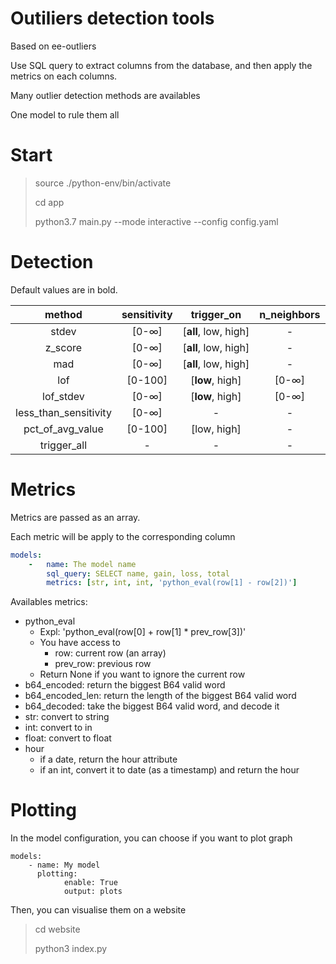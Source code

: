 # Outiliers detection tools
Based on ee-outliers

Use SQL query to extract columns from the database, and then apply the metrics on each columns.

Many outlier detection methods are availables

One model to rule them all

# Start

> source ./python-env/bin/activate
> 
> cd app
> 
> python3.7 main.py --mode interactive --config config.yaml


# Detection
Default values are in bold.

| method | sensitivity |trigger_on|n_neighbors|
|:------:|:-----------:|:--------:|:---------:|
|stdev|[0-∞]|[**all**, low, high]| - |
|z_score|[0-∞]|[**all**, low, high]| - |
|mad|[0-∞]|[**all**, low, high]| - |
|lof|[0-100]|[**low**, high]| [0-∞] |
|lof_stdev|[0-∞]|[**low**, high]| [0-∞] |
|less_than_sensitivity|[0-∞]| - | - |
|pct_of_avg_value|[0-100]|[low, high]| - |
|trigger_all| - | - | - |

# Metrics
Metrics are passed as an array.

Each metric will be apply to the corresponding column
```yaml
models:
	-	name: The model name
		sql_query: SELECT name, gain, loss, total 
		metrics: [str, int, int, 'python_eval(row[1] - row[2])']
```
Availables metrics:
- python_eval
	- Expl: 'python_eval(row[0] + row[1] * prev_row[3])'
	- You have access to
		- row: current row (an array)
		- prev_row: previous row
	- Return None if you want to ignore the current row
- b64_encoded: return the biggest B64 valid word
- b64_encoded_len: return the length of the biggest B64 valid word
- b64_decoded: take the biggest B64 valid word, and decode it
- str: convert to string
- int: convert to in
- float: convert to float
- hour
	- if a date, return the hour attribute
	- if an int, convert it to date (as a timestamp) and return the hour

# Plotting
In the model configuration, you can choose if you want to plot graph
```
models:
	- name: My model
	  plotting:
            enable: True
            output: plots
```

Then, you can visualise them on a website
> cd website
> 
> python3 index.py
 